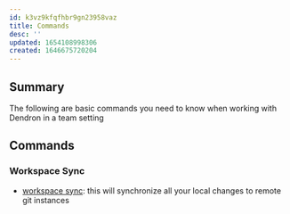 ```yaml
---
id: k3vz9kfqfhbr9gn23958vaz
title: Commands
desc: ''
updated: 1654108998306
created: 1646675720204
---
```


## Summary 

The following are basic commands you need to know when working with Dendron in a team setting

## Commands

### Workspace Sync
- [workspace sync](https://wiki.dendron.so/notes/c4cf5519-f7c2-4a23-b93b-1c9a02880f6b.html#workspace-sync): this will synchronize all your local changes to remote git instances
